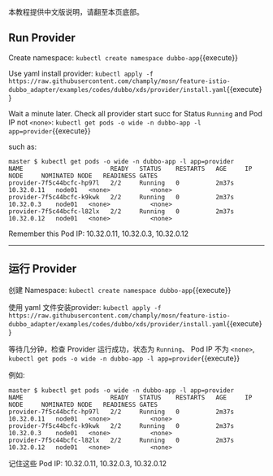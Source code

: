 本教程提供中文版说明，请翻至本页底部。

## Run Provider

Create namespace: `kubectl create namespace dubbo-app`{{execute}}

Use yaml install provider: `kubectl apply -f https://raw.githubusercontent.com/champly/mosn/feature-istio-dubbo_adapter/examples/codes/dubbo/xds/provider/install.yaml`{{execute}}

Wait a minute later. Check all provider start succ for Status `Running` and Pod IP not `<none>`: `kubectl get pods -o wide -n dubbo-app -l app=provider`{{execute}}

such as:

```shell
master $ kubectl get pods -o wide -n dubbo-app -l app=provider
NAME                        READY   STATUS    RESTARTS   AGE     IP           NODE     NOMINATED NODE   READINESS GATES
provider-7f5c44bcfc-hp97l   2/2     Running   0          2m37s   10.32.0.11   node01   <none>           <none>
provider-7f5c44bcfc-k9kwk   2/2     Running   0          2m37s   10.32.0.3    node01   <none>           <none>
provider-7f5c44bcfc-l82lx   2/2     Running   0          2m37s   10.32.0.12   node01   <none>           <none>
```

Remember this Pod IP:  10.32.0.11, 10.32.0.3, 10.32.0.12

---

## 运行 Provider

创建 Namespace: `kubectl create namespace dubbo-app`{{execute}}

使用 yaml 文件安装provider: `kubectl apply -f https://raw.githubusercontent.com/champly/mosn/feature-istio-dubbo_adapter/examples/codes/dubbo/xds/provider/install.yaml`{{execute}}

等待几分钟，检查 Provider 运行成功，状态为 `Running`、 Pod IP 不为 `<none>`, `kubectl get pods -o wide -n dubbo-app -l app=provider`{{execute}}

例如:

```shell
master $ kubectl get pods -o wide -n dubbo-app -l app=provider
NAME                        READY   STATUS    RESTARTS   AGE     IP           NODE     NOMINATED NODE   READINESS GATES
provider-7f5c44bcfc-hp97l   2/2     Running   0          2m37s   10.32.0.11   node01   <none>           <none>
provider-7f5c44bcfc-k9kwk   2/2     Running   0          2m37s   10.32.0.3    node01   <none>           <none>
provider-7f5c44bcfc-l82lx   2/2     Running   0          2m37s   10.32.0.12   node01   <none>           <none>
```

记住这些 Pod IP:  10.32.0.11, 10.32.0.3, 10.32.0.12
